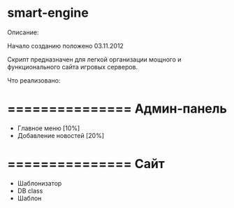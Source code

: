 smart-engine
============

Описание:

Начало созданию положено 03.11.2012

Скрипт предназначен для легкой организации мощного и функционального сайта игровых серверов.

Что реализовано:

===============
 Админ-панель 
===============
- Главное меню [10%]
- Добавление новостей [20%]

===============
 Сайт
===============
- Шаблонизатор
- DB class
- Шаблон